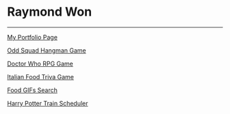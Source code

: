 # Raymond Won
-----------------------------------------

[My Portfolio Page](
https://raywon123.github.io/portfolio.html )

[Odd Squad Hangman Game](
https://raywon123.github.io/Word-Guess-Game/ )

[Doctor Who RPG Game](
https://raywon123.github.io/unit-4-game/ )

[Italian Food Triva Game](
https://raywon123.github.io/TriviaGame/ )

[Food GIFs Search](
https://raywon123.github.io/giftastic/ )

[Harry Potter Train Scheduler](
https://raywon123.github.io/train-scheduler/ )